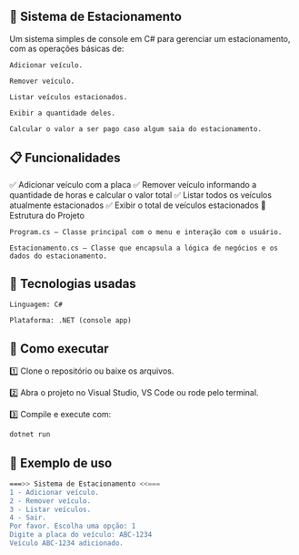 ## 🚗 Sistema de Estacionamento

Um sistema simples de console em C# para gerenciar um estacionamento, com as operações básicas de:

    Adicionar veículo.

    Remover veículo.

    Listar veículos estacionados.

    Exibir a quantidade deles.

    Calcular o valor a ser pago caso algum saia do estacionamento.

## 📋 Funcionalidades

✅ Adicionar veículo com a placa
✅ Remover veículo informando a quantidade de horas e calcular o valor total
✅ Listar todos os veículos atualmente estacionados
✅ Exibir o total de veículos estacionados
📂 Estrutura do Projeto

    Program.cs — Classe principal com o menu e interação com o usuário.

    Estacionamento.cs — Classe que encapsula a lógica de negócios e os dados do estacionamento.

## 🔧 Tecnologias usadas

    Linguagem: C#

    Plataforma: .NET (console app)

## 🚀 Como executar

1️⃣ Clone o repositório ou baixe os arquivos.

2️⃣ Abra o projeto no Visual Studio, VS Code ou rode pelo terminal.

3️⃣ Compile e execute com:

```bash
dotnet run
```
## 📝 Exemplo de uso
```bash
===>> Sistema de Estacionamento <<===
1 - Adicionar veículo.
2 - Remover veículo.
3 - Listar veículos.
4 - Sair.
Por favor. Escolha uma opção: 1
Digite a placa do veículo: ABC-1234
Veículo ABC-1234 adicionado.
```
